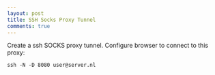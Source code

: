 ```yaml
---
layout: post
title: SSH Socks Proxy Tunnel
comments: true
---
```


Create a ssh SOCKS proxy tunnel.
Configure browser to connect to this proxy:

    ssh -N -D 8080 user@server.nl
